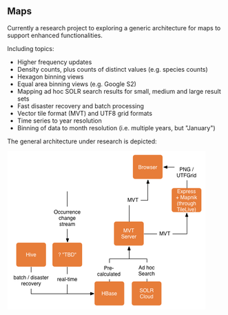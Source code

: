 ## Maps
 
Currently a research project to exploring a generic architecture for maps to support enhanced functionalities.

Including topics:

 - Higher frequency updates
 - Density counts, plus counts of distinct values (e.g. species counts)
 - Hexagon binning views
 - Equal area binning views (e.g. Google S2)
 - Mapping ad hoc SOLR search results for small, medium and large result sets
 - Fast disaster recovery and batch processing
 - Vector tile format (MVT) and UTF8 grid formats
 - Time series to year resolution 
 - Binning of data to month resolution (i.e. multiple years, but "January") 
 
The general architecture under research is depicted:

![Architecture](./assets/architecture.png)
